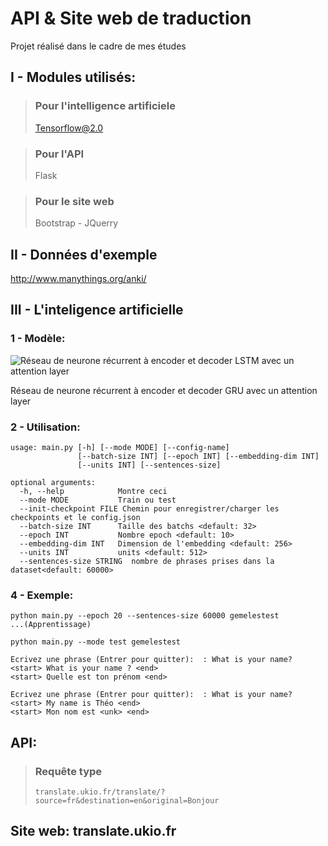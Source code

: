 # API & Site web de traduction

Projet réalisé dans le cadre de mes études

## I - Modules utilisés:

> ### Pour l'intelligence artificiele
>
> Tensorflow@2.0

> ### Pour l'API
>
> Flask

> ### Pour le site web
>
> Bootstrap - JQuerry

## II - Données d'exemple

http://www.manythings.org/anki/

## III - L'inteligence artificielle

### 1 - Modèle:

![Réseau de neurone récurrent à encoder et decoder LSTM avec un attention layer](markdownDocumentation/attention_mechanism.jpg)

Réseau de neurone récurrent à encoder et decoder GRU avec un attention layer

### 2 - Utilisation:

```
usage: main.py [-h] [--mode MODE] [--config-name]
               [--batch-size INT] [--epoch INT] [--embedding-dim INT]
               [--units INT] [--sentences-size]

optional arguments:
  -h, --help            Montre ceci
  --mode MODE           Train ou test
  --init-checkpoint FILE Chemin pour enregistrer/charger les checkpoints et le config.json
  --batch-size INT      Taille des batchs <default: 32>
  --epoch INT           Nombre epoch <default: 10>
  --embedding-dim INT   Dimension de l'embedding <default: 256>
  --units INT           units <default: 512>
  --sentences-size STRING  nombre de phrases prises dans la dataset<default: 60000>
```

### 4 - Exemple:

```
python main.py --epoch 20 --sentences-size 60000 gemelestest
...(Apprentissage)

python main.py --mode test gemelestest

Ecrivez une phrase (Entrer pour quitter):  : What is your name?
<start> What is your name ? <end>
<start> Quelle est ton prénom <end>

Ecrivez une phrase (Entrer pour quitter):  : What is your name?
<start> My name is Théo <end>
<start> Mon nom est <unk> <end>
```

## API:

> ### Requête type
>
> `translate.ukio.fr/translate/?source=fr&destination=en&original=Bonjour`

## Site web: translate.ukio.fr
